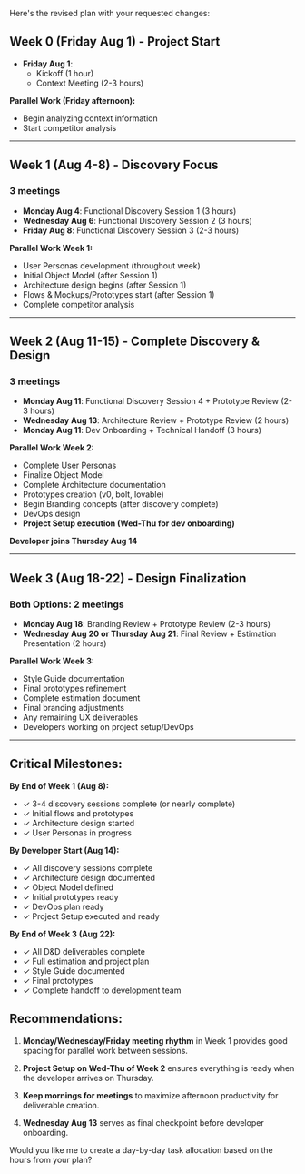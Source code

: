 Here's the revised plan with your requested changes:

## Week 0 (Friday Aug 1) - Project Start

- **Friday Aug 1**: 
  - Kickoff (1 hour) 
  - Context Meeting (2-3 hours)

**Parallel Work (Friday afternoon):**
- Begin analyzing context information
- Start competitor analysis

---

## Week 1 (Aug 4-8) - Discovery Focus

### 3 meetings
- **Monday Aug 4**: Functional Discovery Session 1 (3 hours)
- **Wednesday Aug 6**: Functional Discovery Session 2 (3 hours)
- **Friday Aug 8**: Functional Discovery Session 3 (2-3 hours)

**Parallel Work Week 1:**
- User Personas development (throughout week)
- Initial Object Model (after Session 1)
- Architecture design begins (after Session 1)
- Flows & Mockups/Prototypes start (after Session 1)
- Complete competitor analysis

---

## Week 2 (Aug 11-15) - Complete Discovery & Design

### 3 meetings
- **Monday Aug 11**: Functional Discovery Session 4 + Prototype Review (2-3 hours)
- **Wednesday Aug 13**: Architecture Review + Prototype Review (2 hours)
- **Monday Aug 11**: Dev Onboarding + Technical Handoff (3 hours)

**Parallel Work Week 2:**
- Complete User Personas
- Finalize Object Model
- Complete Architecture documentation
- Prototypes creation (v0, bolt, lovable)
- Begin Branding concepts (after discovery complete)
- DevOps design
- **Project Setup execution (Wed-Thu for dev onboarding)**

**Developer joins Thursday Aug 14**

---

## Week 3 (Aug 18-22) - Design Finalization

### Both Options: 2 meetings
- **Monday Aug 18**: Branding Review + Prototype Review (2-3 hours)
- **Wednesday Aug 20 or Thursday Aug 21**: Final Review + Estimation Presentation (2 hours)

**Parallel Work Week 3:**
- Style Guide documentation
- Final prototypes refinement
- Complete estimation document
- Final branding adjustments
- Any remaining UX deliverables
- Developers working on project setup/DevOps

---

## Critical Milestones:

**By End of Week 1 (Aug 8):**
- ✓ 3-4 discovery sessions complete (or nearly complete)
- ✓ Initial flows and prototypes
- ✓ Architecture design started
- ✓ User Personas in progress

**By Developer Start (Aug 14):**
- ✓ All discovery sessions complete
- ✓ Architecture design documented
- ✓ Object Model defined
- ✓ Initial prototypes ready
- ✓ DevOps plan ready
- ✓ Project Setup executed and ready

**By End of Week 3 (Aug 22):**
- ✓ All D&D deliverables complete
- ✓ Full estimation and project plan
- ✓ Style Guide documented
- ✓ Final prototypes
- ✓ Complete handoff to development team

## Recommendations:

1. **Monday/Wednesday/Friday meeting rhythm** in Week 1 provides good spacing for parallel work between sessions.

2. **Project Setup on Wed-Thu of Week 2** ensures everything is ready when the developer arrives on Thursday.

3. **Keep mornings for meetings** to maximize afternoon productivity for deliverable creation.

4. **Wednesday Aug 13** serves as final checkpoint before developer onboarding.

Would you like me to create a day-by-day task allocation based on the hours from your plan?